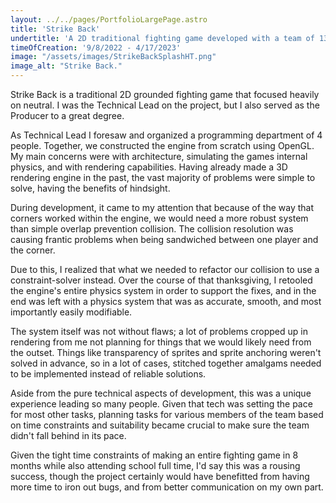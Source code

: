 ```yaml
---
layout: ../../pages/PortfolioLargePage.astro
title: 'Strike Back'
undertitle: 'A 2D traditional fighting game developed with a team of 13 others in less than 8 months.'
timeOfCreation: '9/8/2022 - 4/17/2023'
image: "/assets/images/StrikeBackSplashHT.png"
image_alt: "Strike Back."
---
```


Strike Back is a traditional 2D grounded fighting game that focused heavily on neutral. I was the Technical Lead on the project, but I also served as the Producer to a great degree. 

As Technical Lead I foresaw and organized a programming department of 4 people. Together, we constructed the engine from scratch using OpenGL. My main concerns were with architecture, simulating the games internal physics, and with rendering capabilities. Having already made a 3D rendering engine in the past, the vast majority of problems were simple to solve, having the benefits of hindsight.

During development, it came to my attention that because of the way that corners worked within the engine, we would need a more robust system than simple overlap prevention collision. The collision resolution was causing frantic problems when being sandwiched between one player and the corner.

Due to this, I realized that what we needed to refactor our collision to use a constraint-solver instead. Over the course of that thanksgiving, I retooled the engine's entire physics system in order to support the fixes, and in the end was left with a physics system that was as accurate, smooth, and most importantly easily modifiable. 

The system itself was not without flaws; a lot of problems cropped up in rendering from me not planning for things that we would likely need from the outset. Things like transparency of sprites and sprite anchoring weren't solved in advance, so in a lot of cases, stitched together amalgams needed to be implemented instead of reliable solutions.

Aside from the pure technical aspects of development, this was a unique experience leading so many people. Given that tech was setting the pace for most other tasks, planning tasks for various members of the team based on time constraints and suitability became crucial to make sure the team didn't fall behind in its pace. 

Given the tight time constraints of making an entire fighting game in 8 months while also attending school full time, I'd say this was a rousing success, though the project certainly would have benefitted from having more time to iron out bugs, and from better communication on my own part.